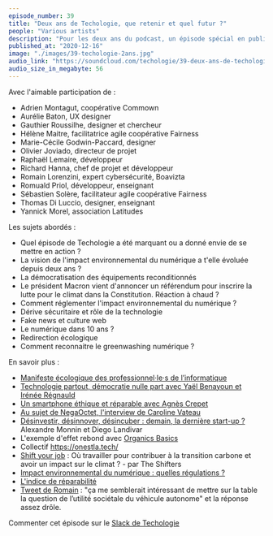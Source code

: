 ```yaml
---
episode_number: 39
title: "Deux ans de Techologie, que retenir et quel futur ?"
people: "Various artists"
description: "Pour les deux ans du podcast, un épisode spécial en public pour marquer le coup. On fait le bilan, calmement."
published_at: "2020-12-16"
image: "./images/39-techologie-2ans.jpg"
audio_link: "https://soundcloud.com/techologie/39-deux-ans-de-techologie-que-retenir-et-quel-futur"
audio_size_in_megabyte: 56
---
```


Avec l'aimable participation de :

* Adrien Montagut, coopérative Commown
* Aurélie Baton, UX designer
* Gauthier Roussilhe, designer et chercheur
* Hélène Maitre, facilitatrice agile coopérative Fairness
* Marie-Cécile Godwin-Paccard, designer
* Olivier Joviado, directeur de projet
* Raphaël Lemaire, développeur
* Richard Hanna, chef de projet et développeur
* Romain Lorenzini, expert cybersécurité, Boavizta
* Romuald Priol, développeur, enseignant
* Sébastien Solère, facilitateur agile coopérative Fairness
* Thomas Di Luccio, designer, enseignant
* Yannick Morel, association Latitudes

Les sujets abordés :

* Quel épisode de Techologie a été marquant ou a donné envie de se mettre en action ?
* La vision de l'impact environnemental du numérique a t'elle évoluée depuis deux ans ?
* La démocratisation des équipements reconditionnés
* Le président Macron vient d'annoncer un référendum pour inscrire la lutte pour le climat dans la Constitution. Réaction à chaud ?
* Comment réglementer l'impact environnemental du numérique ?
* Dérive sécuritaire et rôle de la technologie
* Fake news et culture web
* Le numérique dans 10 ans ?
* Redirection écologique
* Comment reconnaitre le greenwashing numérique ?

En savoir plus :

* [Manifeste écologique des professionnel·le·s de l’informatique](https://www.climanifeste.net/)
* [Technologie partout, démocratie nulle part avec Yaël Benayoun et Irénée Régnauld](/episodes/37-technologie-partout-democratie-nulle-part)
* [Un smartphone éthique et réparable avec Agnès Crepet](/episodes/18-un-smartphone-ethique-et-reparable)
* [Au sujet de NegaOctet, l'interview de Caroline Vateau](/episodes/35-performance-environnementale-services-numeriques)
* [Désinvestir, désinnover, désincuber : demain, la dernière start-up ?](http://www.internetactu.net/2020/02/26/demain-la-derniere-start-up/) Alexandre Monnin et Diego Landivar
* L'exemple d'effet rebond avec [Organics Basics](https://lowimpact.organicbasics.com/eur) 
* Collectif https://onestla.tech/
* [Shift your job](https://shiftyourjob.org/) : Où travailler pour contribuer à la transition carbone et avoir un impact sur le climat ? - par The Shifters
* [Impact environnemental du numérique : quelles régulations ?](https://www.24joursdeweb.fr/2020/impact-environnemental-du-numerique-quelles-regulations/)
* [L'indice de réparabilité](https://www.quechoisir.org/actualite-antigaspillage-l-indice-de-reparabilite-des-appareils-se-precise-n81579/) 
* [Tweet de Romain](https://twitter.com/Air_Loren/status/1307309975178539009?s=20) : "ça me semblerait intéressant de mettre sur la table la question de l’utilité sociétale du véhicule autonome" et la réponse assez drôle.

Commenter cet épisode sur le
[Slack de Techologie](https://join.slack.com/t/techologie/shared_invite/enQtNTMwODc1NTYxNDkxLTMzZWI3NTIwNWUyMzIwMGIyMzY2YmYyNDFiZWMyOWJiMTJjOWRkODg2MWM4Y2M1OWE4Y2Y2MmJiNjQ5NTcwZmM)
